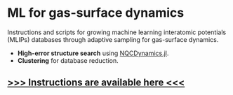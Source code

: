 # ML for gas-surface dynamics

Instructions and scripts for growing machine learning interatomic potentials (MLIPs) databases through adaptive sampling for gas-surface dynamics.
* **High-error structure search** using [NQCDynamics.jl](https://github.com/NQCD/NQCDynamics.jl).
* **Clustering** for database reduction.

## [**>>> Instructions are available here <<<**](https://wgst.github.io/ml-gas-surface/)

